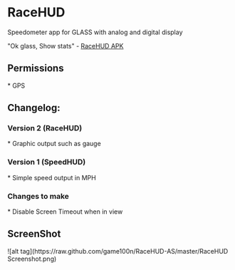 <h1>RaceHUD</h1>
Speedometer app for GLASS with analog and digital display

"Ok glass, Show stats" - [RaceHUD APK](https://github.com/game100n/RaceHUD-AS/blob/master/RaceHUD/RaceHUD.apk?raw=true)

<h2>Permissions</h2>
* GPS

<h2>Changelog:</h2>

<h3>Version 2 (RaceHUD)</h3>
* Graphic output such as gauge

<h3>Version 1 (SpeedHUD)</h3>
* Simple speed output in MPH

<h3>Changes to make</h3>
* Disable Screen Timeout when in view

<h2>ScreenShot</h2>
![alt tag](https://raw.github.com/game100n/RaceHUD-AS/master/RaceHUD Screenshot.png)
